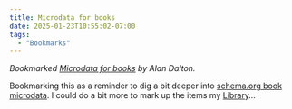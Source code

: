 ```yaml
---
title: Microdata for books
date: 2025-01-23T10:55:02-07:00
tags:
  - "Bookmarks"
---
```


<div class="u-bookmark-of h-cite">
<p><i>Bookmarked <a class="u-url p-name" href="https://htmhell.dev/adventcalendar/2024/18/">Microdata for books</a> by <span class="p-author">Alan Dalton</span>.</i></p>
</div>

<div class="e-content">
<p>Bookmarking this as a reminder to dig a bit deeper into <a href="https://schema.org/Book">schema.org book microdata</a>. I could do a bit more to mark up the items my <a href="/library.html">Library</a>…</p>
</div>
